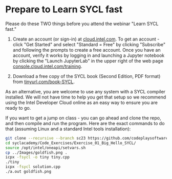 # Prepare to Learn SYCL fast

Please do these TWO things before you attend the webinar "Learn SYCL fast."

1. Create an account (or sign-in) at [cloud.intel.com](https://cloud.intel.com). To get an account - click "Get Started" and select "Standard = Free" by clicking "Subscribe" and following the prompts to create a free account. Once you have an account, verify it works by logging in and launching a Jupyter notebook by clicking the "Launch JupyterLab" in the upper right of the web page [console.cloud.intel.com/training](https://console.cloud.intel.com/training).

2. Download a free copy of the SYCL book (Second Edition, PDF format) from [tinyurl.com/book-SYCL](https://tinyurl.com/book-SYCL).


As an alternative, you are welcome to use any system with a SYCL compiler installed.  We will not have time to help you get that setup so we recommend using the Intel Developer Cloud online as an easy way to ensure you are ready to go.

If you want to get a jump on class - you can go ahead and clone the repo, and then compile and run the program.  Here are the exact commands to do that (assuming Linux and a standard Intel tools installation):

```bash
git clone --recursive --branch sc23 https://github.com/codeplaysoftware/syclacademy.git
cd syclacademy/Code_Exercises/Exercise_01_Big_Hello_SYCL/
source /opt/intel/oneapi/setvars.sh
cp ../Images/goldfish.png .
icpx -fsycl -o tiny tiny.cpp
./tiny
icpx -fsycl solution.cpp
./a.out goldfish.png
```
